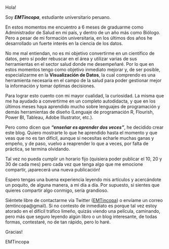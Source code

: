 Hola!

Soy **_EMTincopa_**, estudiante universitario peruano.

En estos momentos me encuentro a 6 meses de graduarme como Administrador de Salud en mi país, y dentro de un año más como Biólogo. Pero a pesar de mi formación universitaria, en los últimos dos años he desarrollado un fuerte interés en la ciencia de los datos.

No me mal entiendan, no es mi objetivo convertirme en un científico de datos, pero sí poder rebuscar en el área y utilizar varias de sus herramientas en el sector salud donde me desempeñaré. Por lo que en estos momentos tengo como objetivo inmediato mejorar y, de ser posible, especializarme en la **Visualización de Datos**, la cual comprendo es una herramienta necesaria en el campo de la salud para poder gestionar mejor la información y tomar óptimas decisiones. 

Para lograr esto cuento con mi mayor cualidad, la curiosidad. La misma que me ha ayudado a convertirme en un completo autodidacta, y que en los últimos meses haya aprendido mucho sobre lenguajes de programación y demás herramientas de diseño (Lenguaje de programación R, Flourish, Power BI, Tableau, Adobe Illustrator, etc.).

Pero como dicen que **_“enseñar es aprender dos veces”_**, he decidido crear este blog. Quiero mostrarte lo que he aprendido hasta el momento y que veas que no es tan difícil, aunque si necesitas echarle muchas ganas y empeño, y de paso, vuelvo a reaprender lo que a veces, por falta de práctica, se termina olvidando. 

Tal vez no pueda cumplir un horario fijo (quisiera poder publicar el 10, 20 y 30 de cada mes) pero cada vez que tenga algo que me emocione compartir, ¡aparecerá una nueva publicación!

Espero tengas una buena experiencia leyendo mis artículos y acercándote un poquito, de alguna manera, a mi día a día. Por supuesto, si sientes que quieres compartir algo conmigo, sería grandioso.

Siéntete libre de contactarme vía Twitter ([EMTincopa](https://twitter.com/EMTincopa)) o envíame un correo (emtincopa@gmail). Si no contesto de inmediato es porque tal vez estoy atorado en el difícil tráfico limeño, quizás viendo una película, caminando, pero más que seguro leyendo algún libro o un blog interesante, de todas formas, contestaré, no de tan rápido, pero lo haré.

Gracias!

EMTincopa

